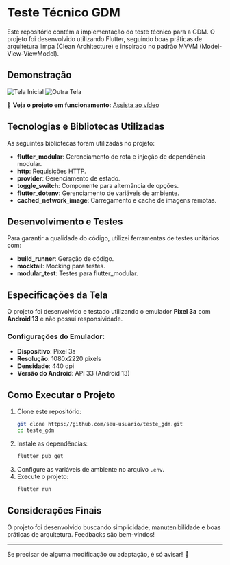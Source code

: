 # Teste Técnico GDM

Este repositório contém a implementação do teste técnico para a GDM. O projeto foi desenvolvido utilizando Flutter, seguindo boas práticas de arquitetura limpa (Clean Architecture) e inspirado no padrão MVVM (Model-View-ViewModel).

## Demonstração

![Tela Inicial](https://github.com/user-attachments/assets/12eb838d-54bf-442f-b313-4bf9ec388932)
![Outra Tela](https://raw.githubusercontent.com/seu-usuario/teste_gdm/main/assets/outra_tela.png)

🎥 **Veja o projeto em funcionamento:** [Assista ao vídeo](https://www.youtube.com/seu-video-link)

## Tecnologias e Bibliotecas Utilizadas

As seguintes bibliotecas foram utilizadas no projeto:

- **flutter_modular**: Gerenciamento de rota e injeção de dependência modular.
- **http**: Requisições HTTP.
- **provider**: Gerenciamento de estado.
- **toggle_switch**: Componente para alternância de opções.
- **flutter_dotenv**: Gerenciamento de variáveis de ambiente.
- **cached_network_image**: Carregamento e cache de imagens remotas.

## Desenvolvimento e Testes

Para garantir a qualidade do código, utilizei ferramentas de testes unitários com:

- **build_runner**: Geração de código.
- **mocktail**: Mocking para testes.
- **modular_test**: Testes para flutter_modular.

## Especificações da Tela

O projeto foi desenvolvido e testado utilizando o emulador **Pixel 3a** com **Android 13** e não possui responsividade.  

### Configurações do Emulador:
- **Dispositivo**: Pixel 3a  
- **Resolução**: 1080x2220 pixels  
- **Densidade**: 440 dpi  
- **Versão do Android**: API 33 (Android 13)  

## Como Executar o Projeto

1. Clone este repositório:
   ```sh
   git clone https://github.com/seu-usuario/teste_gdm.git
   cd teste_gdm
   ```
2. Instale as dependências:
   ```sh
   flutter pub get
   ```
3. Configure as variáveis de ambiente no arquivo `.env`.
4. Execute o projeto:
   ```sh
   flutter run
   ```

## Considerações Finais

O projeto foi desenvolvido buscando simplicidade, manutenibilidade e boas práticas de arquitetura. Feedbacks são bem-vindos!

---

Se precisar de alguma modificação ou adaptação, é só avisar! 🚀
